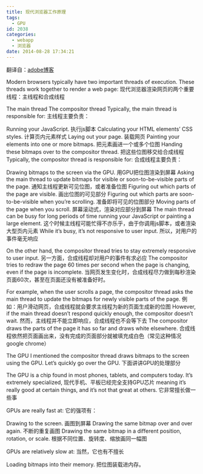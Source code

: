 ```yaml
---
title: 现代浏览器工作原理
tags:
  - GPU
id: 2038
categories:
  - webapp
  - 浏览器
date: 2014-08-28 17:34:21
---
```


翻译自：[adobe博客](http://blogs.adobe.com/webplatform/2014/03/18/css-animations-and-transitions-performance/)

Modern browsers typically have two important threads of execution. These threads work together to render a web page:
现代浏览器渲染网页的两个重要线程：主线程和合成线程

The main thread
The compositor thread
Typically, the main thread is responsible for:
主线程主要负责：

Running your JavaScript.
执行js脚本
Calculating your HTML elements’ CSS styles.
计算页内元素样式
Laying out your page.
装载网页
Painting your elements into one or more bitmaps.
把元素画进一个或多个位图
Handing these bitmaps over to the compositor thread.
把这些位图移交给合成线程
Typically, the compositor thread is responsible for:
合成线程主要负责：

Drawing bitmaps to the screen via the GPU.
用GPU把位图渲染到屏幕
Asking the main thread to update bitmaps for visible or soon-to-be-visible parts of the page.
通知主线程更新可见位图，或者准备位图
Figuring out which parts of the page are visible.
画出位图的可见部分
Figuring out which parts are soon-to-be-visible when you’re scrolling.
准备即将可见的位图部分
Moving parts of the page when you scroll.
屏幕滚动式，渲染对应部分到屏幕
The main thread can be busy for long periods of time running your JavaScript or painting a large element.
这个时候主线程可能忙得不亦乐乎，由于你调用js脚本，或者渲染大型页内元素
While it’s busy, it’s not responsive to user input.
所以，对用户的事件毫无响应

On the other hand, the compositor thread tries to stay extremely responsive to user input.
另一方面，合成线程却对用户的事件有求必应
The compositor tries to redraw the page 60 times per second when the page is changing, even if the page is incomplete.
当网页发生变化时，合成线程尽力做到每秒渲染页面60次，甚至在页面还没有被准备好时。

For example, when the user scrolls a page, the compositor thread asks the main thread to update the bitmaps for newly visible parts of the page.
例如：用户滑动网页，合成线程就会要求主线程为新的页面生成新的位图
However, if the main thread doesn’t respond quickly enough, the compositor doesn’t wait.
然而，主线程并不能立即响应，合成线程也不会等下去
The compositor draws the parts of the page it has so far and draws white elsewhere.
合成线程依然把页面画出来，没有完成的页面部分就被填充成白色（常见这种情况google chrome）

The GPU
I mentioned the compositor thread draws bitmaps to the screen using the GPU. Let’s quickly go over the GPU.
下面讲讲GPU的处理部分

The GPU is a chip found in most phones, tablets, and computers today. It’s extremely specialized,
现代手机、平板已经完全支持GPU芯片
meaning it’s really good at certain things, and it’s not that great at others.
它非常擅长做一些事

GPUs are really fast at:
它的强项有：

Drawing to the screen.
画图到屏幕
Drawing the same bitmap over and over again.
不断的重复画图
Drawing the same bitmap in a different position, rotation, or scale.
根据不同位置、旋转度、缩放画同一幅图

GPUs are relatively slow at:
当然，它也有不擅长

Loading bitmaps into their memory.
把位图装载进内存。
